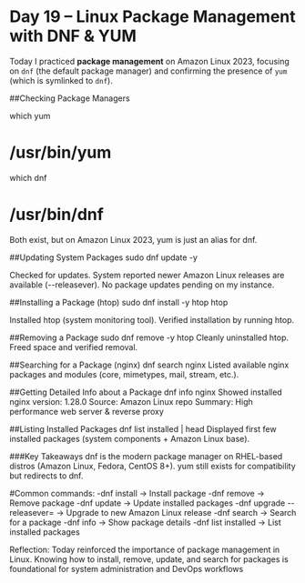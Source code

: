 # Day 19 – Linux Package Management with DNF & YUM

Today I practiced **package management** on Amazon Linux 2023, focusing on `dnf` (the default package manager) and confirming the presence of `yum` (which is symlinked to `dnf`).


##Checking Package Managers

which yum
# /usr/bin/yum

which dnf
# /usr/bin/dnf

Both exist, but on Amazon Linux 2023, yum is just an alias for dnf.

##Updating System Packages
sudo dnf update -y


Checked for updates.
System reported newer Amazon Linux releases are available (--releasever).
No package updates pending on my instance.

##Installing a Package (htop)
sudo dnf install -y htop
htop

Installed htop (system monitoring tool).
Verified installation by running htop.

##Removing a Package
sudo dnf remove -y htop
Cleanly uninstalled htop.
Freed space and verified removal.

##Searching for a Package (nginx)
dnf search nginx
Listed available nginx packages and modules (core, mimetypes, mail, stream, etc.).

##Getting Detailed Info about a Package
dnf info nginx
Showed installed nginx version: 1.28.0
Source: Amazon Linux repo
Summary: High performance web server & reverse proxy

##Listing Installed Packages
dnf list installed | head
Displayed first few installed packages (system components + Amazon Linux base).

###Key Takeaways
dnf is the modern package manager on RHEL-based distros (Amazon Linux, Fedora, CentOS 8+).
yum still exists for compatibility but redirects to dnf.

#Common commands:
-dnf install <pkg> → Install package
-dnf remove <pkg> → Remove package
-dnf update → Update installed packages
-dnf upgrade --releasever=<version> → Upgrade to new Amazon Linux release
-dnf search <term> → Search for a package
-dnf info <pkg> → Show package details
-dnf list installed → List installed packages

Reflection:
Today reinforced the importance of package management in Linux. Knowing how to install, remove, update, and search for packages is foundational for system administration and DevOps workflows
